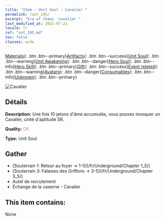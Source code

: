 ```yaml
---
title: "Item - Unit Soul - Cavalier "
permalink: /unt_195/
excerpt: "Era of Chaos  Cavalier "
last_modified_at: 2021-07-21
locale: fr
ref: "unt_195.md"
toc: false
classes: wide
---
```

 [Materials](/ItemsFR/){: .btn .btn--primary}[Artifacts](/ItemsFR/Artifacts/){: .btn .btn--success}[Unit Soul](/ItemsFR/UnitSoul/){: .btn .btn--warning}[Unit Awakening](/ItemsFR/UnitAwakening/){: .btn .btn--danger}[Hero Soul](/ItemsFR/HeroSoul/){: .btn .btn--info}[Hero Skill](/ItemsFR/HeroSkill/){: .btn .btn--primary}[Gift](/ItemsFR/Gift/){: .btn .btn--success}[Event related](/ItemsFR/Events/){: .btn .btn--warning}[Avatars](/ItemsFR/Avatars/){: .btn .btn--danger}[Consumables](/ItemsFR/Consumables/){: .btn .btn--info}[Unknown](/ItemsFR/Unknown/){: .btn .btn--primary}

 ![Cavalier ](/images/u/ti_qishi.jpg)

## Détails
 **Description:** Une fois 10 jetons d'âme accumulés, vous pouvez invoquer un Cavalier, unité d'aptitude SR.

 **Quality:** <span style="color: #DA70D6">OK</span>

 **Type:** Unit Soul

## Gather

*    [Souterrain 1: Retour au foyer -> 1-5](/fr/Underground/Chapter 1_5/) 
*    [Souterrain 3: Falaises des Griffons -> 3-5](/fr/Underground/Chapter 3_5/) 
*    Autel de recrutement 
*    Échange de la caserne - Cavalier 

## This item contains:

  None

